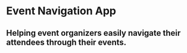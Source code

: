 # Event Navigation App
## Helping event organizers easily navigate their attendees through their events. 
